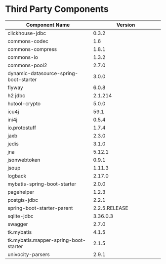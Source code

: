 # Third Party Components

<table><thead><tr><th width="348">Component Name</th><th width="288">Version</th></tr></thead><tbody><tr><td>clickhouse-jdbc</td><td>0.3.2</td></tr><tr><td>commons-codec</td><td>1.6</td></tr><tr><td>commons-compress</td><td>1.8.1</td></tr><tr><td>commons-io</td><td>1.3.2</td></tr><tr><td>commons-pool2</td><td>2.7.0</td></tr><tr><td>dynamic-datasource-spring-boot-starter</td><td>3.0.0</td></tr><tr><td>flyway</td><td>6.0.8</td></tr><tr><td>h2 jdbc</td><td>2.1.214</td></tr><tr><td>hutool-crypto</td><td>5.0.0</td></tr><tr><td>icu4j</td><td>59.1</td></tr><tr><td>ini4j</td><td>0.5.4</td></tr><tr><td>io.protostuff</td><td>1.7.4</td></tr><tr><td>jaxb</td><td>2.3.0</td></tr><tr><td>jedis</td><td>3.1.0</td></tr><tr><td>jna</td><td>5.12.1</td></tr><tr><td>jsonwebtoken</td><td>0.9.1</td></tr><tr><td>jsoup</td><td>1.11.3</td></tr><tr><td>logback</td><td>2.17.0</td></tr><tr><td>mybatis-spring-boot-starter</td><td>2.0.0</td></tr><tr><td>pagehelper</td><td>1.2.3</td></tr><tr><td>postgis-jdbc</td><td>2.2.1</td></tr><tr><td>spring-boot-starter-parent</td><td>2.2.5.RELEASE</td></tr><tr><td>sqlite-jdbc</td><td>3.36.0.3</td></tr><tr><td>swagger</td><td>2.7.0</td></tr><tr><td>tk.mybatis</td><td>4.1.5</td></tr><tr><td>tk.mybatis.mapper-spring-boot-starter</td><td>2.1.5</td></tr><tr><td>univocity-parsers</td><td>2.9.1</td></tr></tbody></table>
